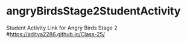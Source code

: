 # angryBirdsStage2StudentActivity
Student Activity Link for Angry Birds Stage 2
#https://aditya2286.github.io/Class-25/
